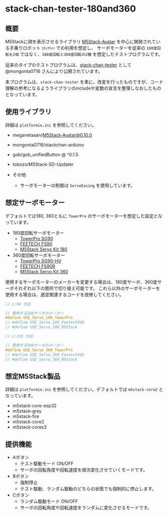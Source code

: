 # stack-chan-tester-180and360

## 概要

M5Stackに顔を表示させるライブラリ [M5Stack-Avatar](https://github.com/stack-chan/m5stack-avatar) を中心に開発されている手乗りロボット `ｽﾀｯｸﾁｬﾝ` での利用を想定し、
サーボモーターを従来の `180度回転を2個` ではなく、`180度回転と360度回転の2種` を想定したテストプログラムです。

従来のタイプのテストプログラムは、[stack-chan-tester](https://github.com/mongonta0716/stack-chan-tester) として @mongonta0716 さんにより公開されています。

本プログラムは、`stack-chan-tester` を素に、改変を行ったものですが、コード理解の参考になるようライブラリのincludeや変数の宣言を整理しなおしたものとなっています。

## 使用ライブラリ

詳細は `platformio.ini` を参照してください。

- meganetaaan/M5Stack-Avatar@0.10.0
- mongonta0716/stackchan-arduino
- gob/gob_unifiedButton @ ^0.1.5
- tobozo/M5Stack-SD-Updater

- その他
  - サーボモーターの制御は `ServoEasing` を使用しています。

## 想定サーボモーター

デフォルトでは180, 360ともに `TowerPro` のサーボモーターを想定した設定となっています。

- 180度回転サーボモーター
  - [TowerPro SG90](https://akizukidenshi.com/catalog/g/g108761/)
  - [FEETECH FS90](https://www.switch-science.com/products/7111)
  - [M5Stack Servo Kit 180](https://www.switch-science.com/products/6478)
- 360度回転サーボモーター
  - [TowerPro SG90-HV](https://akizukidenshi.com/catalog/g/g114382/)
  - [FEETECH FS90R](https://www.switch-science.com/products/7113)
  - [M5Stack Servo Kit 360](https://www.switch-science.com/products/6479)

使用するサーボモーターのメーカーを変更する場合は、180度サーボ、360度サーボそれぞれ以下の箇所で切り替え可能です。
これら以外のサーボモーターを使用する場合は、適宜関連するコードを改修してください。

``` cpp
// L:94 付近

// 使用する180サーボのメーカー
#define USE_Servo_180_TowerPro
// #define USE_Servo_180_Feetech360
// #define USE_Servo_180_M5Stack
```

``` cpp
// L:115 付近

// 使用する360サーボのメーカー
#define USE_Servo_360_TowerPro
// #define USE_Servo_360_Feetech360
// #define USE_Servo_360_M5Stack
```

## 想定M5Stack製品

詳細は `platformio.ini` を参照してください。デフォルトでは `m5stack-core2` となっています。

- m5stack-core-esp32
- m5stack-grey
- m5stack-fire
- m5stack-core2
- m5stack-cores3

## 提供機能

- Aボタン
  - テスト駆動モード ON/OFF
  - サーボの回転角度や回転速度を順次変化させていくモードです。
- Bボタン
  - 強制停止
  - テスト駆動、ランダム駆動のどちらの状態でも強制的に停止します。
- Cボタン
  - ランダム駆動モード ON/OFF
  - サーボの回転角度や回転速度をランダムに変化させるモードです。
